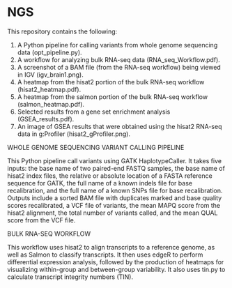 # NGS
This repository contains the following: 
1. A Python pipeline for calling variants from whole genome sequencing data (opt_pipeline.py).
2. A workflow for analyzing bulk RNA-seq data (RNA_seq_Workflow.pdf).
3. A screenshot of a BAM file (from the RNA-seq workflow) being viewed in IGV (igv_brain1.png).
4. A heatmap from the hisat2 portion of the bulk RNA-seq workflow (hisat2_heatmap.pdf).
5. A heatmap from the salmon portion of the bulk RNA-seq workflow (salmon_heatmap.pdf).
6. Selected results from a gene set enrichment analysis (GSEA_results.pdf).
7. An image of GSEA results that were obtained using the hisat2 RNA-seq data in g:Profiler (hisat2_gProfiler.png).


WHOLE GENOME SEQUENCING VARIANT CALLING PIPELINE

This Python pipeline call variants using GATK HaplotypeCaller.  It takes five inputs: the base name of two paired-end FASTQ samples, the base name of hisat2 index files, the relative or absolute location of a FASTA reference sequence for GATK, the full name of a known indels file for base recalibration, and the full name of a known SNPs file for base recalibration.  Outputs include a sorted BAM file with duplicates marked and base quality scores recalibrated, a VCF file of variants, the mean MAPQ score from the hisat2 alignment, the total number of variants called, and the mean QUAL score from the VCF file.


BULK RNA-SEQ WORKFLOW

This workflow uses hisat2 to align transcripts to a reference genome, as well as Salmon to classify transcripts.  It then uses edgeR to perform differential expression analysis, followed by the production of heatmaps for visualizing within-group and between-group variability.  It also uses tin.py to calculate transcript integrity numbers (TIN).


